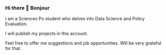 ### Hi there 👋 Bonjour

I am a Sciences Po student who delves into Data Science and Policy Evaluation. 

I will publish my projects in this account. 

Feel free to offer me suggestions and job opportunities. Will be very grateful for that. 

